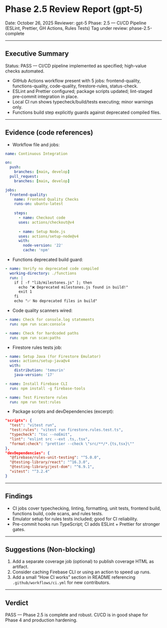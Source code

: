 # Phase 2.5 Review Report (gpt-5)

Date: October 26, 2025
Reviewer: gpt-5
Phase: 2.5 — CI/CD Pipeline (ESLint, Prettier, GH Actions, Rules Tests)
Tag under review: phase-2.5-complete

---

## Executive Summary

Status: PASS — CI/CD pipeline implemented as specified; high-value checks automated.

- GitHub Actions workflow present with 5 jobs: frontend-quality, functions-quality, code-quality, firestore-rules, status-check.
- ESLint and Prettier configured; package scripts updated; lint-staged pre-commit integration in place.
- Local CI run shows typecheck/build/tests executing; minor warnings only.
- Functions build step explicitly guards against deprecated compiled files.

---

## Evidence (code references)

- Workflow file and jobs:
```1:20:.github/workflows/ci.yml
name: Continuous Integration

on:
  push:
    branches: [main, develop]
  pull_request:
    branches: [main, develop]

jobs:
  frontend-quality:
    name: Frontend Quality Checks
    runs-on: ubuntu-latest
    
    steps:
      - name: Checkout code
      uses: actions/checkout@v4
      
      - name: Setup Node.js
      uses: actions/setup-node@v4
      with:
        node-version: '22'
        cache: 'npm'
```

- Functions deprecated build guard:
```75:83:.github/workflows/ci.yml
- name: Verify no deprecated code compiled
  working-directory: ./functions
  run: |
    if [ -f "lib/milestones.js" ]; then
      echo "❌ Deprecated milestones.js found in build!"
      exit 1
    fi
    echo "✅ No deprecated files in build"
```

- Code quality scanners wired:
```101:106:.github/workflows/ci.yml
- name: Check for console.log statements
  run: npm run scan:console

- name: Check for hardcoded paths
  run: npm run scan:paths
```

- Firestore rules tests job:
```124:135:.github/workflows/ci.yml
- name: Setup Java (for Firestore Emulator)
  uses: actions/setup-java@v4
  with:
    distribution: 'temurin'
    java-version: '17'

- name: Install Firebase CLI
  run: npm install -g firebase-tools

- name: Test Firestore rules
  run: npm run test:rules
```

- Package scripts and devDependencies (excerpt):
```1:23:package.json
"scripts": {
  "test": "vitest run",
  "test:rules": "vitest run firestore.rules.test.ts",
  "typecheck": "tsc --noEmit",
  "lint": "eslint src --ext .ts,.tsx",
  "format:check": "prettier --check \"src/**/*.{ts,tsx}\""
},
"devDependencies": {
  "@firebase/rules-unit-testing": "^5.0.0",
  "@testing-library/react": "^16.3.0",
  "@testing-library/jest-dom": "^6.9.1",
  "vitest": "^3.2.4"
}
```

---

## Findings

- CI jobs cover typechecking, linting, formatting, unit tests, frontend build, functions build, code scans, and rules tests.
- Emulator setup for rules tests included; good for CI reliability.
- Pre-commit hooks run TypeScript; CI adds ESLint + Prettier for stronger gates.

---

## Suggestions (Non-blocking)

1) Add a separate coverage job (optional) to publish coverage HTML as artifact.
2) Consider caching Firebase CLI or using an action to speed up runs.
3) Add a small “How CI works” section in README referencing `.github/workflows/ci.yml` for new contributors.

---

## Verdict

PASS — Phase 2.5 is complete and robust. CI/CD is in good shape for Phase 4 and production hardening.
